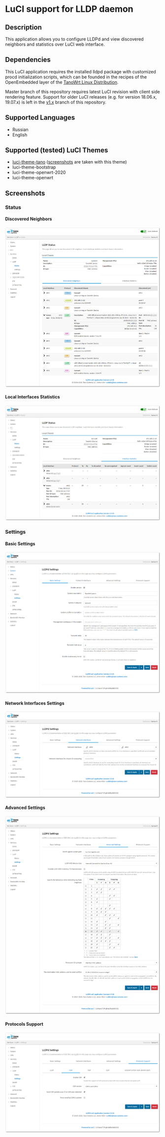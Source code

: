 # LuCI support for LLDP daemon

## Description
This application allows you to configure LLDPd and view discovered neighbors and statistics over LuCI web interface.

## Dependencies
This LuCI application requires the installed lldpd package with customized procd initialization scripts, which can be founded in the recipes of the OpenEmbedded layer of the [TanoWrt Linux Distribution](https://github.com/tano-systems/meta-tanowrt).

Master branch of this repository requires latest LuCI revision with client side rendering feature. Support for older LuCI releases (e.g. for version 18.06.x, 19.07.x) is left in the [v1.x](https://github.com/tano-systems/luci-app-tn-mstpd/tree/v1.x) branch of this repository.

## Supported Languages
- Russian
- English

## Supported (tested) LuCI Themes
- [luci-theme-tano](https://github.com/tano-systems/luci-theme-tano) ([screenshots](#screenshots) are taken with this theme)
- luci-theme-bootstrap
- luci-theme-openwrt-2020
- luci-theme-openwrt

## Screenshots

### Status

#### Discovered Neighbors
![Discovered Neighbors](screenshots/luci-app-tn-lldpd-status-neighbors.png?raw=true)

#### Local Interfaces Statistics
![Local Interfaces Statistics](screenshots/luci-app-tn-lldpd-status-statistics.png?raw=true)

### Settings

#### Basic Settings
![Basic Settings](screenshots/luci-app-tn-lldpd-settings-basic.png?raw=true)

#### Network Interfaces Settings
![Network Interfaces](screenshots/luci-app-tn-lldpd-settings-interfaces.png?raw=true)

#### Advanced Settings
![Advanced Settings](screenshots/luci-app-tn-lldpd-settings-advanced.png?raw=true)

#### Protocols Support
![Protocols Support](screenshots/luci-app-tn-lldpd-settings-protocols.png?raw=true)

[version 1.2.0]: https://github.com/tano-systems/luci-app-tn-lldpd/releases/tag/v1.2.0
[version 1.0.0]: https://github.com/tano-systems/luci-app-tn-lldpd/releases/tag/v1.0.0
